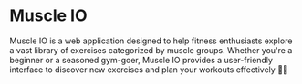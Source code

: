 # Muscle IO

Muscle IO is a web application designed to help fitness enthusiasts explore a vast library of exercises categorized by muscle groups. Whether you're a beginner or a seasoned gym-goer, Muscle IO provides a user-friendly interface to discover new exercises and plan your workouts effectively 💪🏻
